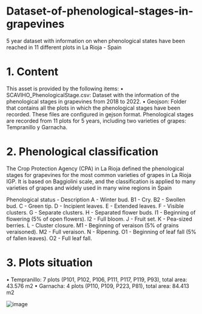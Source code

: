 # Dataset-of-phenological-stages-in-grapevines
5 year dataset with information on when phenological states have been reached in 11 different plots in La Rioja - Spain
# 1. Content
This asset is provided by the following items:
•	SCAVIHO_PhenologicalStage.csv: Dataset with the information of the phenological stages in grapevines from 2018 to 2022.
•	Geojson: Folder that contains all the plots in which the phenological stages have been recorded. These files are configured in gejson format.
Phenological stages are recorded from 11 plots for 5 years, including two varieties of grapes: Tempranillo y Garnacha.
# 2. Phenological classification
The Crop Protection Agency (CPA) in La Rioja defined the phenological stages for grapevines for the most common varieties of grapes in La Rioja IGP. It is based on Baggiolini scale, and the classification is applied to many varieties of grapes and widely used in many wine regions in Spain

Phenological status - Description
A - Winter bud.
B1 - Cry.
B2 - Swollen bud.
C - Green tip.
D - Incipient leaves.
E - Extended leaves.
F - Visible clusters.
G - Separate clusters.
H - Separated flower buds.
I1 - Beginning of flowering (5% of open flowers).
I2 - Full bloom.
J - Fruit set.
K - Pea-sized berries.
L - Cluster closure.
M1 - Beginning of veraison (5% of grains veraisoned).
M2 - Full veraison.
N - Ripening.
O1 - Beginning of leaf fall (5% of fallen leaves).
O2 - Full leaf fall.

# 3. Plots situation
•	Tempranillo: 7 plots (P101, P102, P106, P111, P117, P119, P93), total area: 43.576 m2 
•	Garnacha: 4 plots (P110, P109, P223, P81), total area: 84.413 m2 

![image](https://user-images.githubusercontent.com/130968808/232424247-798f7004-5799-4829-bb36-8315cabdff1b.png)
